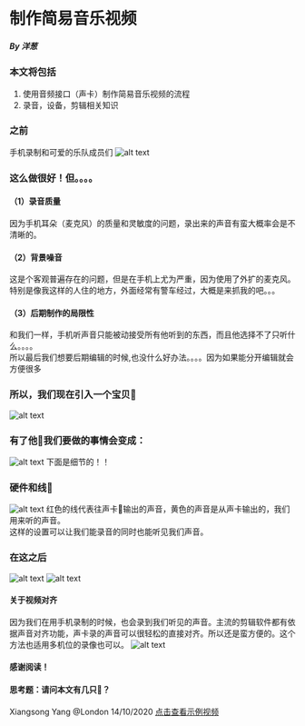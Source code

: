 # 制作简易音乐视频
##### By 洋葱

### 本文将包括
1. 使用音频接口（声卡）制作简易音乐视频的流程
2. 录音，设备，剪辑相关知识

### 之前
手机录制和可爱的乐队成员们
![alt text](https://raw.githubusercontent.com/xiangsong-yang/musicVideo_how/main/photos/2.png)


### 这么做很好！但。。。。
#### （1）录音质量
因为手机耳朵（麦克风）的质量和灵敏度的问题，录出来的声音有蛮大概率会是不清晰的。
#### （2）背景噪音
这是个客观普遍存在的问题，但是在手机上尤为严重，因为使用了外扩的麦克风。\
特别是像我这样的人住的地方，外面经常有警车经过，大概是来抓我的吧。。。
#### （3）后期制作的局限性
和我们一样，手机听声音只能被动接受所有他听到的东西，而且他选择不了只听什么。。。。\
所以最后我们想要后期编辑的时候,也没什么好办法。。。。因为如果能分开编辑就会方便很多
### 所以，我们现在引入一个宝贝🐤
![alt text](https://raw.githubusercontent.com/xiangsong-yang/musicVideo_how/main/photos/3.jpg)
### 有了他🐤我们要做的事情会变成：
![alt text](https://raw.githubusercontent.com/xiangsong-yang/musicVideo_how/main/photos/4.png)
下面是细节的！！
### 硬件和线🧵
![alt text](https://raw.githubusercontent.com/xiangsong-yang/musicVideo_how/main/photos/5.png)
红色的线代表往声卡🐤输出的声音，黄色的声音是从声卡输出的，我们用来听的声音。\
这样的设置可以让我们能录音的同时也能听见我们声音。

### 在这之后
![alt text](https://raw.githubusercontent.com/xiangsong-yang/musicVideo_how/main/photos/625.png)
![alt text](https://raw.githubusercontent.com/xiangsong-yang/musicVideo_how/main/photos/725.png)

#### 关于视频对齐
因为我们在用手机录制的时候，也会录到我们听见的声音。主流的剪辑软件都有依据声音对齐功能，声卡录的声音可以很轻松的直接对齐。所以还是蛮方便的。这个方法也适用多机位的录像也可以。
![alt text](https://raw.githubusercontent.com/xiangsong-yang/musicVideo_how/main/photos/8.png)
#### 感谢阅读！
#### 思考题：请问本文有几只🐤？ 

Xiangsong Yang @London 14/10/2020 
<a href="https://www.youtube.com/watch?v=ZV2-uIZoieU" target="_blank">点击查看示例视频</a>
